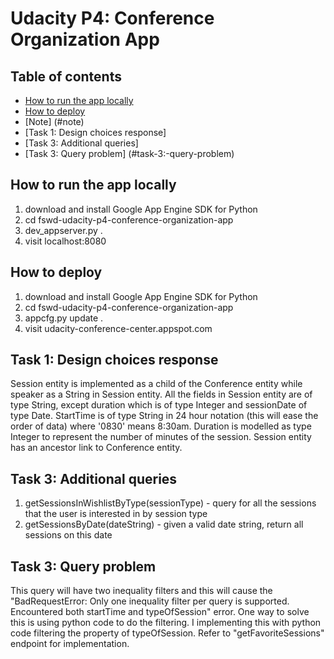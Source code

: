 # Udacity P4: Conference Organization App

## Table of contents

- [How to run the app locally](#how-to-run-the-app-locally)
- [How to deploy](#how-to-deploy)
- [Note] (#note)
- [Task 1: Design choices response]
- [Task 3: Additional queries]
- [Task 3: Query problem] (#task-3:-query-problem)

## How to run the app locally  
1. download and install Google App Engine SDK for Python
2. cd fswd-udacity-p4-conference-organization-app
3. dev_appserver.py .
4. visit localhost:8080

## How to deploy 
1. download and install Google App Engine SDK for Python
2. cd fswd-udacity-p4-conference-organization-app
3. appcfg.py update .
4. visit udacity-conference-center.appspot.com

## Task 1: Design choices response
Session entity is implemented as a child of the Conference entity while speaker as a String in Session entity. All the fields in Session entity are of type String, except duration which is of type Integer and sessionDate of type Date.  StartTime is of type String in 24 hour notation (this will ease the order of data) where '0830' means 8:30am.  Duration is modelled as type Integer to represent the number of minutes of the session.  Session entity has an ancestor link to Conference entity.

## Task 3: Additional queries
1. getSessionsInWishlistByType(sessionType) - query for all the sessions that the user is interested in by session type
2. getSessionsByDate(dateString) - given a valid date string, return all sessions on this date

## Task 3: Query problem
This query will have two inequality filters and this will cause the "BadRequestError: Only one inequality filter per query is supported. Encountered both startTime and typeOfSession" error.
One way to solve this is using python code to do the filtering.  I implementing this with python code filtering the property of typeOfSession.  Refer to "getFavoriteSessions" endpoint for implementation.


